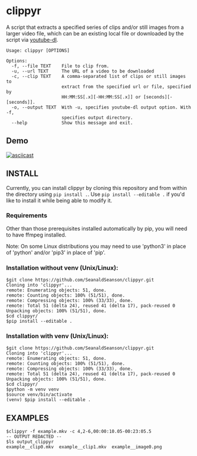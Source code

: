 # clippyr
A script that extracts a specified series of clips and/or still images from a larger video file, which can be an existing local file or downloaded by the script via [youtube-dl](https://github.com/ytdl-org/youtube-dl).

	Usage: clippyr [OPTIONS]
	
	Options:
	  -f, --file TEXT    File to clip from.
	  -u, --url TEXT     The URL of a video to be downloaded
	  -c, --clip TEXT    A comma-separated list of clips or still images to
	                     extract from the specified url or file, specified by
	                     HH:MM:SS[.x][-HH:MM:SS[.x]] or [seconds][-[seconds]].
	  -o, --output TEXT  With -u, specifies youtube-dl output option. With -f,
	                     specifies output directory.
	  --help             Show this message and exit.


## Demo
[![asciicast](https://asciinema.org/a/u72Y9B848yjfhnuawb38pg9Zg.svg)](https://asciinema.org/a/u72Y9B848yjfhnuawb38pg9Zg)

## INSTALL
Currently, you can install clippyr by cloning this repository and from within the directory using `pip install .`. Use `pip install --editable .` if you'd like to install it while being able to modify it.

### Requirements
Other than those prerequisites installed automatically by pip, you will need to have ffmpeg installed.

Note: On some Linux distributions you may need to use 'python3' in place of 'python' and/or 'pip3' in place of 'pip'.

### Installation without venv (Unix/Linux):

	$git clone https://github.com/SeanaldSeanson/clippyr.git
	Cloning into 'clippyr'...
	remote: Enumerating objects: 51, done.
	remote: Counting objects: 100% (51/51), done.
	remote: Compressing objects: 100% (33/33), done.
	remote: Total 51 (delta 24), reused 41 (delta 17), pack-reused 0
	Unpacking objects: 100% (51/51), done.
	$cd clippyr/
	$pip install --editable .

### Installation with venv (Unix/Linux):

	$git clone https://github.com/SeanaldSeanson/clippyr.git
	Cloning into 'clippyr'...
	remote: Enumerating objects: 51, done.
	remote: Counting objects: 100% (51/51), done.
	remote: Compressing objects: 100% (33/33), done.
	remote: Total 51 (delta 24), reused 41 (delta 17), pack-reused 0
	Unpacking objects: 100% (51/51), done.
	$cd clippyr/
	$python -m venv venv
	$source venv/bin/activate
	(venv) $pip install --editable .

## EXAMPLES
	$clippyr -f example.mkv -c 4,2-6,00:00:10.05-00:23:05.5
	-- OUTPUT REDACTED --
	$ls output_clippyr
	example__clip0.mkv  example__clip1.mkv  example__image0.png

